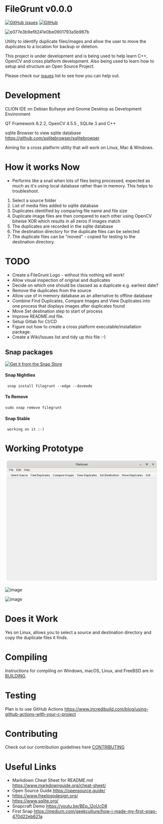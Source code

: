 # FileGrunt v0.0.0
[![GitHub issues](https://img.shields.io/github/issues/dcreedon/filegrunt)](https://github.com/dcreedon/filegrunt/issues)
[![GitHub](https://img.shields.io/github/license/dcreedon/filegrunt)](https://github.com/dcreedon/filegrunt/blob/main/LICENSE)


![e077e3b9ef8241e0be0901793a5b967b](https://user-images.githubusercontent.com/6379032/155383375-fbe860ee-1910-4f7a-992e-4572451cc676.png)


Utility to identify duplicate files/images and allow the user to move the duplicates to a location for backup or deletion.

This project is under development and is being used to help learn C++, OpenCV and cross platform development. Also being used to learn
how to setup and structure an Open Source Project.

Please check our [issues](https://github.com/filegrunt/filegrunt/issues) list to see how you can help out.

# Development
CLION IDE on Debian Bullseye and Gnome Desktop as Development Environment

QT Framework 6.2.2, OpenCV 4.5.5 , SQLite 3 and C++ 

sqlite Browser to view sqlite database https://github.com/sqlitebrowser/sqlitebrowser 

Aiming for a cross platform utility that will work on Linux, Mac & Windows.

# How it works Now

- Performs like a snail when lots of files being processed, expected as much as it's using local database rather than in memory. This helps to troubleshoot.

1. Select a source folder
2. List of media files added to sqlite database
3. Duplicates identified by comparing file name and file size
4. Duplicate image files are then compared to each other using OpenCV bitwise XOR which results in all zeros if images match
5. The duplicates are recorded in the sqlite database
6. The destination directory for the duplicate files can be selected
7. The duplicate files can be "moved" - copied for testing to the destination directory.

# TODO
- Create a FileGrunt Logo - without this nothing will work!
- Allow visual inspection of original and duplicates
- Decide on which one should be classed as a duplicate e.g. earliest date?
- Remove the duplicates from the source
- Allow use of in memory database as an alternative to offline database
- Combine Find Duplicates, Compare Images and View Duplicates into one process that displays images after duplicates found
- Move Set destination step to start of process
- Improve README.md file.
- Setup Gitlab for CI/CD 
- Figure out how to create a cross platform executable/installation package.
- Create a Wiki/Issues list and tidy up this file :-)

## Snap packages

[![Get it from the Snap Store](https://snapcraft.io/static/images/badges/en/snap-store-black.svg)](https://snapcraft.io/filegrunt)

#### Snap Nightlies

     snap install filegrunt --edge --devmode

#### To Remove

    sudo snap remove filegrunt


#### Snap Stable

     working on it :-)


# Working Prototype
![img.png](images/img.png)

![image](https://user-images.githubusercontent.com/6379032/155020061-055f2def-3031-4c95-b59c-eb53857136e0.png)

![image](https://user-images.githubusercontent.com/6379032/155021832-ac8f13e7-128e-48bc-ba37-b3ba9cb712d9.png)


# Does it Work
Yes on Linux, allows you to select a source and destination directory and copy the duplicate files it finds.

# Compiling
Instructions for compiling on Windows, macOS, Linux, and FreeBSD are in [BUILDING](BUILDING.md).

# Testing
Plan is to use GitHub Actions
https://www.incredibuild.com/blog/using-github-actions-with-your-c-project

# Contributing
Check out our contribution guidelines here [CONTRIBUTING](./docs/CONTRIBUTING.md)

# Useful Links
- Markdown Cheat Sheet for README.md https://www.markdownguide.org/cheat-sheet/
- Open Source Guide https://opensource.guide/
- https://www.freelogodesign.org/
- https://www.sqlite.org/
- Snapcraft Demo https://youtu.be/BEp_l2oUcD8
- First Snap https://medium.com/geekculture/how-i-made-my-first-snap-470d22eb621a
